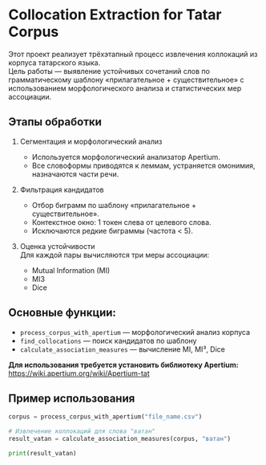 # Collocation Extraction for Tatar Corpus

Этот проект реализует трёхэтапный процесс извлечения коллокаций из корпуса татарского языка.  
Цель работы — выявление устойчивых сочетаний слов по грамматическому шаблону «прилагательное + существительное» с использованием морфологического анализа и статистических мер ассоциации.

## Этапы обработки

1. Сегментация и морфологический анализ  
   - Используется морфологический анализатор Apertium.  
   - Все словоформы приводятся к леммам, устраняется омонимия, назначаются части речи.

2. Фильтрация кандидатов  
   - Отбор биграмм по шаблону «прилагательное + существительное».  
   - Контекстное окно: 1 токен слева от целевого слова.  
   - Исключаются редкие биграммы (частота < 5).

3. Оценка устойчивости  
   Для каждой пары вычисляются три меры ассоциации:
   - Mutual Information (MI)  
   - MI3  
   - Dice

## Основные функции:

  - `process_corpus_with_apertium` — морфологический анализ корпуса  
  - `find_collocations` — поиск кандидатов по шаблону  
  - `calculate_association_measures` — вычисление MI, MI³, Dice  

**Для использования требуется установить библиотеку  Apertium:** https://wiki.apertium.org/wiki/Apertium-tat

## Пример использования

```python
corpus = process_corpus_with_apertium("file_name.csv")

# Извлечение коллокаций для слова "ватан"
result_vatan = calculate_association_measures(corpus, "ватан")

print(result_vatan)
```
